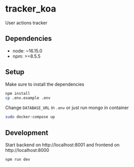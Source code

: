 # tracker_koa
User actions tracker

## Dependencies

- node: ~16.15.0
- npm: >=8.5.5

## Setup
Make sure to install the dependencies

```bash
npm install
cp .env.example .env
```

Change `DATABASE_URL` in `.env` or just run mongo in container

```bash
sudo docker-compose up
```

## Development

Start backend on http://localhost:8001 and frontend on http://localhost:8000

```bash
npm run dev
```